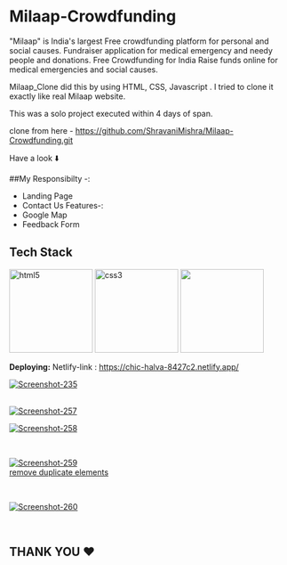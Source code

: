 # Milaap-Crowdfunding
"Milaap" is India's largest Free crowdfunding platform for personal and social causes.
 Fundraiser application for medical emergency and needy people and donations. 
 Free Crowdfunding for India Raise funds online for medical emergencies and social causes.

 
 Milaap_Clone did this by using HTML, CSS, Javascript . I tried to clone it exactly like real Milaap website.


This was a solo project executed within 4 days of span.


clone from here - https://github.com/ShravaniMishra/Milaap-Crowdfunding.git

Have a look ⬇️

##My Responsibilty -:
- Landing Page
- Contact Us
Features-:
- Google Map
- Feedback Form

## Tech Stack
<p float="left">
  <img src="https://encrypted-tbn0.gstatic.com/images?q=tbn:ANd9GcRZHlbnVivQlV23CfTzZMItg4LJkjT2TBl0Uw&usqp=CAU" alt="html5" height="150"/>
  <img src="https://encrypted-tbn0.gstatic.com/images?q=tbn:ANd9GcS0LAimh7HEcDu0N8uhkCXiAE-BEaLTHlHG4A&usqp=CAU" alt="css3" height="150"/> 
  <img src="https://encrypted-tbn0.gstatic.com/images?q=tbn:ANd9GcRB0_ijMX_4xf0rGse2D334wtm-LcqQ_lrsFQ&usqp=CAU"  height="150"/>
</p>

**Deploying:** Netlify-link : https://chic-halva-8427c2.netlify.app/
<br>

<a href="https://ibb.co/j3Jh0Ps"><img src="https://i.ibb.co/qmJBq3V/Screenshot-235.png" alt="Screenshot-235" border="0"></a><br />

<br>
<a href="https://ibb.co/MZMh4ng"><img src="https://i.ibb.co/178n5Z0/Screenshot-257.png" alt="Screenshot-257" border="0"></a>
<br>

<a href="https://ibb.co/TMPLHb4"><img src="https://i.ibb.co/zVPJS7X/Screenshot-258.png" alt="Screenshot-258" border="0"></a>

<br>

<a href="https://ibb.co/SVFqhRD"><img src="https://i.ibb.co/0YHPghp/Screenshot-259.png" alt="Screenshot-259" border="0"></a><br /><a target='_blank' href='https://dedupelist.com/'>remove duplicate elements</a><br />

<br>

<a href="https://ibb.co/Xx13chW"><img src="https://i.ibb.co/HT6x5WK/Screenshot-260.png" alt="Screenshot-260" border="0"></a>

<br>


## THANK YOU ❤️
